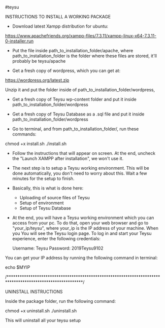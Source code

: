#teysu

INSTRUCTIONS TO INSTALL A WORKING PACKAGE

- Download latest Xampp distribution for ubuntu:

https://www.apachefriends.org/xampp-files/7.3.11/xampp-linux-x64-7.3.11-0-installer.run

- Put the file inside path_to_installation_folder/apache, where path_to_installation_folder is the folder
where these files are stored, it'll probably be teysu/apache

- Get a fresh copy of wordpress, which you can get at:

https://wordpress.org/latest.zip

Unzip it and put the folder inside of path_to_installation_folder/wordpress, 

- Get a fresh copy of Teysu wp-content folder and put it inside path_to_installation_folder/wordpress

- Get a fresh copy of Teysu Database as a .sql file and put it inside path_to_installation_folder/wordpress

- Go to terminal, and from path_to_installation_folder/, run these commands:

chmod +x install.sh
./install.sh

- Follow the instructions that will appear on screen. At the end, uncheck the "Launch XAMPP after installation", we won't use it.

- The next step is to setup a Teysu working environment. This will be done automatically, you don't need to worry about this. Wait a few minutes for the setup to finish.

- Basically, this is what is done here:

    - Uploading of source files of Teysu
    - Setup of environment
    - Setup of Teysu Database

- At the end, you will have a Teysu working environment which you can access from your pc. To do that, open
your web browser and go to "your_ip/teysu", where your_ip is the IP address of your machine. When you You will see the Teysu login page. To log in and start your Teysu experience, enter the following credentials:


    Username: Teysu
    Password: 2019Teysu9102

You can get your IP address by running the following command in terminal:

echo $MYIP

/***********************************************************************************************************/

UNINSTALL INSTRUCTIONS

Inside the package folder, run the following command:

chmod +x uninstall.sh
./uninstall.sh

This will uninstall all your teysu setup